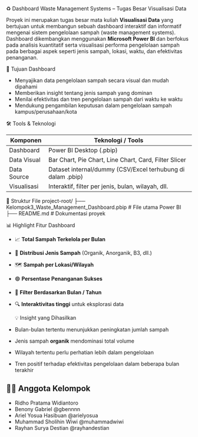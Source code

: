 ♻️ Dashboard Waste Management Systems – Tugas Besar Visualisasi Data

Proyek ini merupakan tugas besar mata kuliah **Visualisasi Data** yang bertujuan untuk membangun sebuah dashboard interaktif dan informatif mengenai sistem pengelolaan sampah (waste management systems).  
Dashboard dikembangkan menggunakan **Microsoft Power BI** dan berfokus pada analisis kuantitatif serta visualisasi performa pengelolaan sampah pada berbagai aspek seperti jenis sampah, lokasi, waktu, dan efektivitas penanganan.

🎯 Tujuan Dashboard

- Menyajikan data pengelolaan sampah secara visual dan mudah dipahami
- Memberikan insight tentang jenis sampah yang dominan
- Menilai efektivitas dan tren pengelolaan sampah dari waktu ke waktu
- Mendukung pengambilan keputusan dalam pengelolaan sampah kampus/perusahaan/kota

 🛠️ Tools & Teknologi

| Komponen       | Teknologi / Tools        |
|----------------|--------------------------|
| Dashboard      | Power BI Desktop (.pbip) |
| Data Visual    | Bar Chart, Pie Chart, Line Chart, Card, Filter Slicer |
| Data Source    | Dataset internal/dummy (CSV/Excel terhubung di dalam .pbip) |
| Visualisasi    | Interaktif, filter per jenis, bulan, wilayah, dll. |

 📁 Struktur File
project-root/
├── Kelompok3_Waste_Management_Dashboard.pbip # File utama Power BI
├── README.md # Dokumentasi proyek

📊 Highlight Fitur Dashboard

- 📈 **Total Sampah Terkelola per Bulan**
- 🧾 **Distribusi Jenis Sampah** (Organik, Anorganik, B3, dll.)
- 🗺️ **Sampah per Lokasi/Wilayah**
- 🟢 **Persentase Penanganan Sukses**
- 📆 **Filter Berdasarkan Bulan / Tahun**
- 🔍 **Interaktivitas tinggi** untuk eksplorasi data

   💡 Insight yang Dihasilkan

- Bulan-bulan tertentu menunjukkan peningkatan jumlah sampah
- Jenis sampah **organik** mendominasi total volume
- Wilayah tertentu perlu perhatian lebih dalam pengelolaan
- Tren positif terhadap efektivitas pengelolaan dalam beberapa bulan terakhir

## 👨‍💻 Anggota Kelompok

- Ridho Pratama Widiantoro 
- Benony Gabriel @gbennnn
- Ariel Yosua Hasibuan @arielyosua
- Muhammad Sholihin Wiwi @muhammadwiwi
- Rayhan Surya Destian @rayhandestian

